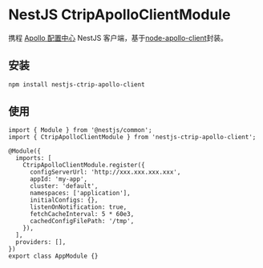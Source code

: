 # NestJS CtripApolloClientModule

携程 [Apollo 配置中心](https://github.com/ctripcorp/apollo) NestJS 客户端，基于[node-apollo-client](https://github.com/shinux/node-apollo-client)封装。

## 安装

```bash
npm install nestjs-ctrip-apollo-client
```

## 使用

```
import { Module } from '@nestjs/common';
import { CtripApolloClientModule } from 'nestjs-ctrip-apollo-client';

@Module({
  imports: [
    CtripApolloClientModule.register({
      configServerUrl: 'http://xxx.xxx.xxx.xxx',
      appId: 'my-app',
      cluster: 'default',
      namespaces: ['application'],
      initialConfigs: {},
      listenOnNotification: true,
      fetchCacheInterval: 5 * 60e3,
      cachedConfigFilePath: '/tmp',
    }),
  ],
  providers: [],
})
export class AppModule {}
```

